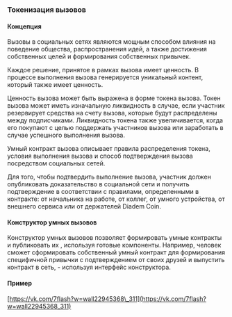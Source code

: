 ### Токенизация вызовов

#### Концепция

Вызовы в социальных сетях являются мощным способом влияния на поведение общества, распространения идей, а также достижения собственных целей и формирования собственных привычек.

Каждое решение, принятое в рамках вызова имеет ценность. В процессе выполнения вызова генерируется уникальный контент, который также имеет ценность.

Ценность вызова может быть выражена в форме токена вызова. Токен вызова может иметь изначальную ликвидность в случае, если участник резервирует средства на счету вызова, которые будут распределены между подписчиками. Ликвидность токена также увеличивается, когда его покупают с целью поддержать участников вызова или заработать в случае успешного выполнения вызова.

Умный контракт вызова описывает правила распределения токена, условия выполнения вызова и способ подтверждения вызова посредством социальных сетей.

Для того, чтобы подтвердить выполнение вызова, участник должен опубликовать доказательство в социальной сети и получить подтверждение в соответствии с правилами, определенными в контракте: от начальника на работе, от коллег, от умного устройства, от внешнего сервиса или от держателей Diadem Coin.

#### Конструктор умных вызовов

Конструктор умных вызовов позволяет формировать умные контракты и публиковать их , используя готовые компоненты. Например, человек сможет сформировать собственный умный контракт для формирования специфичной привычки с подтверждением от своих друзей и выпустить контракт в сеть, - используя интерфейс конструктора.

#### Пример

[https://vk.com/7flash?w=wall22945368\_311](https://vk.com/7flash?w=wall22945368_311)

